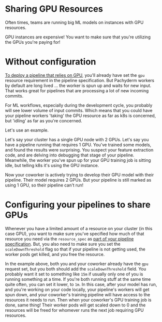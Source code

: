 # Sharing GPU Resources

Often times, teams are running big ML models on instances with GPU resources.

GPU instances are expensive! You want to make sure that you're utilizing the GPUs you're paying for!

# Without configuration

[To deploy a pipeline that relies on GPU](http://docs.pachyderm.io/en/latest/cookbook/tensorflow_gpu.html), you'll already have set the `gpu` resource requirement in the pipeline specification. But Pachyderm workers by default are long lived ... the worker is spun up and waits for new input. That works great for pipelines that are processing a lot of new incoming commits.

For ML workflows, especially during the development cycle, you probably will see lower volume of input commits. Which means that you could have your pipeline workers 'taking' the GPU resource as far as k8s is concerned, but 'idling' as far as you're concerned.

Let's use an example.

Let's say your cluster has a single GPU node with 2 GPUs. Let's say you have a pipeline running that requires 1 GPU. You've trained some models, and found the results were surprising. You suspect your feature extraction code, and are delving into debugging that stage of your pipeline. Meanwhile, the worker you've spun up for your GPU training job is sitting idle, but telling k8s it's using the GPU instance.

Now your coworker is actively trying to develop their GPU model with their pipeline. Their model requires 2 GPUs. But your pipeline is still marked as using 1 GPU, so their pipeline can't run!

# Configuring your pipelines to share GPUs

Whenever you have a limited amount of a resource on your cluster (in this case GPU), you want to make sure you've specified how much of that resource you need via the `resource_spec` as [part of your pipeline specification](http://docs.pachyderm.io/en/latest/reference/pipeline_spec.html). But, you also need to make sure you set the `scaleDownThreshold` flag so that if your pipeline is not getting used, the worker pods get killed, and you free the resource.

In the example above, both you and your coworker already have the `gpu` request set, but you both should add the `scaleDownThreshold` field. You probably want it set to something like `15m` if usually only one of you is running something at a time. If you're both running stuff at the same time quite often, you can set it lower, to `1m`. In this case, after your model has run, and you're working on your code locally, your pipeline's workers will get spun down, and your coworker's training pipeline will have access to the resources it needs to run. Then when your coworker's GPU training job is done, same thing! Their worker pods will get scaled down to 0 and the resources will be freed for whomever runs the next job requiring GPU resources.
